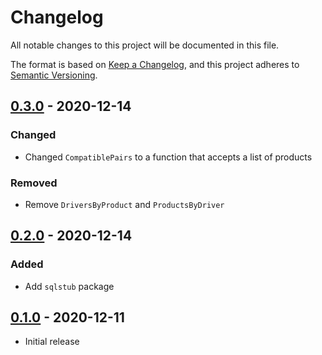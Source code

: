 # Changelog

All notable changes to this project will be documented in this file.

The format is based on [Keep a Changelog], and this project adheres to
[Semantic Versioning].

<!-- references -->
[Keep a Changelog]: https://keepachangelog.com/en/1.0.0/
[Semantic Versioning]: https://semver.org/spec/v2.0.0.html

## [0.3.0] - 2020-12-14

### Changed

- Changed `CompatiblePairs` to a function that accepts a list of products

### Removed

- Remove `DriversByProduct` and `ProductsByDriver`

## [0.2.0] - 2020-12-14

### Added

- Add `sqlstub` package

## [0.1.0] - 2020-12-11

- Initial release

<!-- references -->
[Unreleased]: https://github.com/dogmatiq/sqltest
[0.1.0]: https://github.com/dogmatiq/sqltest/releases/tag/v0.1.0
[0.2.0]: https://github.com/dogmatiq/sqltest/releases/tag/v0.2.0
[0.3.0]: https://github.com/dogmatiq/sqltest/releases/tag/v0.3.0

<!-- version template
## [0.0.1] - YYYY-MM-DD

### Added
### Changed
### Deprecated
### Removed
### Fixed
### Security
-->

